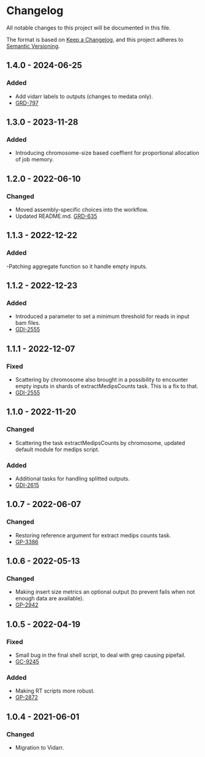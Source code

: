 # Changelog
All notable changes to this project will be documented in this file.

The format is based on [Keep a Changelog](https://keepachangelog.com/en/1.0.0/),
and this project adheres to [Semantic Versioning](https://semver.org/spec/v2.0.0.html).

## 1.4.0 - 2024-06-25
### Added
- Add vidarr labels to outputs (changes to medata only).
- [GRD-797](https://jira.oicr.on.ca/browse/GRD-797) 

## 1.3.0 - 2023-11-28
### Added
- Introducing chromosome-size based coeffient for proportional allocation of job memory.

## 1.2.0 - 2022-06-10
### Changed
- Moved assembly-specific choices into the workflow.
- Updated README.md.
[GRD-635](https://jira.oicr.on.ca/browse/GRD-635)

## 1.1.3 - 2022-12-22
### Added
-Patching aggregate function so it handle empty inputs.

## 1.1.2 - 2022-12-23
### Added
- Introduced a parameter to set a minimum threshold for reads in input bam files.
- [GDI-2555](https://jira.oicr.on.ca/browse/GDI-2555)

## 1.1.1 - 2022-12-07
### Fixed
- Scattering by chromosome also brought in a possibility to encounter empty inputs in shards of extractMedipsCounts task. This is a fix to that.
- [GDI-2555](https://jira.oicr.on.ca/browse/GDI-2555)

## 1.1.0 - 2022-11-20
### Changed
- Scattering the task extractMedipsCounts by chromosome, updated default module for medips script. 

### Added
- Additional tasks for handling splitted outputs.
- [GDI-2615](https://jira.oicr.on.ca/browse/GDI-2615)

## 1.0.7 - 2022-06-07
### Changed
- Restoring reference argument for extract medips counts task.
- [GP-3386](https://jira.oicr.on.ca/browse/GP-3386)

## 1.0.6 - 2022-05-13
### Changed
- Making insert size metrics an optional output (to prevent fails when not enough data are available).
- [GP-2942](https://jira.oicr.on.ca/browse/GP-2942)

## 1.0.5 - 2022-04-19
### Fixed
- Small bug in the final shell script, to deal with grep causing pipefail.
- [GC-9245](https://jira.oicr.on.ca/browse/GC-9245)

### Added
- Making RT scripts more robust.
- [GP-2872](https://jira.oicr.on.ca/browse/GP-2872) 

## 1.0.4 - 2021-06-01
### Changed
- Migration to Vidarr.
